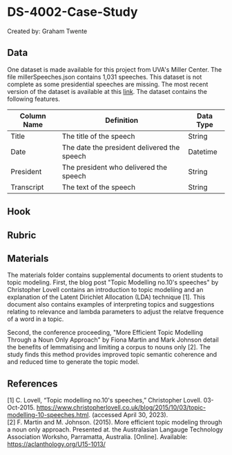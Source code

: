 # DS-4002-Case-Study
Created by: Graham Twente

## Data
One dataset is made available for this project from UVA's Miller Center. The file millerSpeeches.json contains 1,031 speeches. This dataset is not complete as some presidential speeches are missing. The most recent version of the dataset is available at this [link](https://millercenter.org/sites/default/files/corpus/presidential-speeches.json). The dataset contains the following features.

|Column Name|Definition              |Data Type      | 
|-----------|------------------------|---------------|
|Title |The title of the speech                                                   |String         |
|Date |The date the president delivered the speech                            |Datetime       |
|President     |The president who delivered the speech                                  |String       |
|Transcript     |The text of the speech                                  |String       |

## Hook


## Rubric


## Materials
The materials folder contains supplemental documents to orient students to topic modeling. First, the blog post "Topic Modelling no.10's speeches" by Christopher Lovell contains an introduction to topic modeliing and an explanation of the Latent Dirichlet Allocation (LDA) technique [1]. This document also contains examples of interpreting topics and suggestions relating to relevance and lambda parameters to adjust the relatve frequence of a word in a topic.

Second, the conference proceeding, "More Efficient Topic Modelling Through a Noun Only Approach" by Fiona Martin and Mark Johnson detail the benefits of lemmatising and limiting a corpus to nouns only [2]. The study finds this method provides improved topic semantic coherence and and reduced time to generate the topic model.


## References
[1] C. Lovell, “Topic modelling no.10's speeches,” Christopher Lovell. 03-Oct-2015. https://www.christopherlovell.co.uk/blog/2015/10/03/topic-modelling-10-speeches.html. (accessed April 30, 2023).   
[2] F. Martin and M. Johnson. (2015). More efficient topic modeling through a noun only approach. Presented at. the Australasian Langauge Technology Association Worksho, Parramatta, Australia. [Online]. Available: https://aclanthology.org/U15-1013/ 


